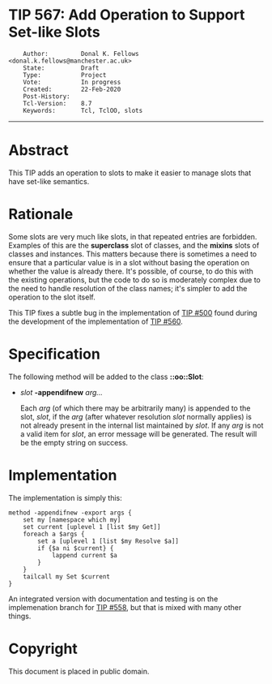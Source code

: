# TIP 567: Add Operation to Support Set-like Slots
        Author:         Donal K. Fellows <donal.k.fellows@manchester.ac.uk>
        State:          Draft
        Type:           Project
        Vote:           In progress
        Created:        22-Feb-2020
        Post-History:
        Tcl-Version:    8.7
        Keywords:       Tcl, TclOO, slots
-----

# Abstract

This TIP adds an operation to slots to make it easier to manage slots that
have set-like semantics.

# Rationale

Some slots are very much like slots, in that repeated entries are forbidden.
Examples of this are the **superclass** slot of classes, and the **mixins**
slots of classes and instances. This matters because there is sometimes a need
to ensure that a particular value is in a slot without basing the operation on
whether the value is already there. It's possible, of course, to do this with
the existing operations, but the code to do so is moderately complex due to
the need to handle resolution of the class names; it's simpler to add the
operation to the slot itself.

This TIP fixes a subtle bug in the implementation of [TIP #500](500.md) found
during the development of the implementation of [TIP #560](560.md).

# Specification

The following method will be added to the class **::oo::Slot**:

  * _slot_ **-appendifnew** _arg..._

    Each _arg_ (of which there may be arbitrarily many) is appended to the
    slot, _slot_, if the _arg_ (after whatever resolution _slot_ normally
    applies) is not already present in the internal list maintained by _slot_.
    If any _arg_ is not a valid item for _slot_, an error message will be
    generated. The result will be the empty string on success.

# Implementation

The implementation is simply this:

    method -appendifnew -export args {
        set my [namespace which my]
        set current [uplevel 1 [list $my Get]]
        foreach a $args {
            set a [uplevel 1 [list $my Resolve $a]]
            if {$a ni $current} {
                lappend current $a
            }
        }
        tailcall my Set $current
    }

An integrated version with documentation and testing is on the implemenation
branch for [TIP #558](558.md), but that is mixed with many other things.

# Copyright

This document is placed in public domain.

